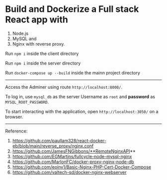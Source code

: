 # Build and Dockerize a Full stack React app with 
1. Node.js
2. MySQL and 
3. Nginx with reverse proxy.

Run `npm i` inside the client directory

Run `npm i` inside the server directory

Run `docker-compose up --build` inside the mainn project directory
****
Access the Adminer using route `http://localhost:8000/`.


To log in, use `mysql_db` as the server Username as `root` and **password** as `MYSQL_ROOT_PASSWORD`.

To start interacting with the application, open `http://localhost:3050/` on a browser.

****
Reference:
1. https://github.com/paullam328/react-docker-eb/blob/main/reverse_proxy/nginx.conf
2. https://github.com/JamesFNGibbons/**RemoteNginxAPI**
3. https://github.com/EGMartins/fullcycle-node-mysql-nginx
4. https://github.com/MarlonFC/docker-proxy-nginx-node-db
5. https://github.com/eoiny1/Basic-Nginx-PHP-Cert-Docker-Compose
6. https://github.com/valtech-sd/docker-nginx-webserver

